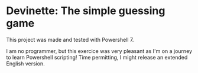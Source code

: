 # Devinette: The simple guessing game
This project was made and tested with Powershell 7.

I am no programmer, but this exercice was very pleasant as I'm on a journey to learn Powershell scripting!
Time permitting, I might release an extended English version.
